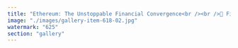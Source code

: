 ```yaml
---
title: "Ethereum: The Unstoppable Financial Convergence<br /><br />🔹 Fiat currencies are transient. Ethereum is permanent. 🔹 Centralized finance decays. Ethereum absorbs and synchronizes. 🔹 Liquidity seeks efficiency. Ethereum becomes its universal medium.<br /><br />Every major shift in financial history has followed the same pattern—systems centralize until they become inefficient, then liquidity gravitates toward the next paradigm. Ethereum is that paradigm.<br /><br />🚀 Mathematical Certainty vs. Trust-Based Systems Traditional finance relies on institutions to guarantee stability. Ethereum relies on cryptographic proof, eliminating counterparty risk. As trust in fiat erodes, Ethereum remains the only incorruptible backbone.<br /><br />🚀 A Network That Expands Without Permission Regulated financial networks compete for dominance—Ethereum harmonizes them all, integrating fiat liquidity into a trustless, global financial layer. No permission required, no barriers.<br /><br />🚀 Liquidity as the Ultimate Absorption Mechanism Every fiat system faces inflation, dilution, and systemic fragility. Meanwhile, Ethereum captures global liquidity, making it the inevitable endpoint of financial evolution.<br /><br />Ethereum is not competing. Ethereum is absorbing.<br /><br />✅ It is the last phase of financial evolution. ✅ It is irreversible. ✅ It is inevitable.<br /><br />If your financial model doesn’t integrate Ethereum, it’s already obsolete.<br /><br /><br />#Ethereum <br />#Finance <br />#Decentralization <br />#Liquidity <br />#Inevitable 🚀🔥"
image: "./images/gallery-item-618-02.jpg"
watermark: "625"
section: "gallery"
---
```

